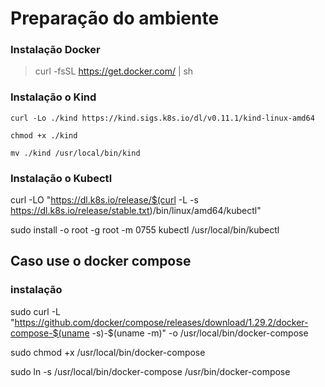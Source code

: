 # Preparação do ambiente

### Instalação Docker

> curl -fsSL https://get.docker.com/ | sh

### Instalação o Kind
```
curl -Lo ./kind https://kind.sigs.k8s.io/dl/v0.11.1/kind-linux-amd64

chmod +x ./kind

mv ./kind /usr/local/bin/kind
```
### Instalação o Kubectl

curl -LO "https://dl.k8s.io/release/$(curl -L -s https://dl.k8s.io/release/stable.txt)/bin/linux/amd64/kubectl"

sudo install -o root -g root -m 0755 kubectl /usr/local/bin/kubectl


## Caso use o docker compose
### instalação 
sudo curl -L "https://github.com/docker/compose/releases/download/1.29.2/docker-compose-$(uname -s)-$(uname -m)" -o /usr/local/bin/docker-compose

sudo chmod +x /usr/local/bin/docker-compose

sudo ln -s /usr/local/bin/docker-compose /usr/bin/docker-compose
